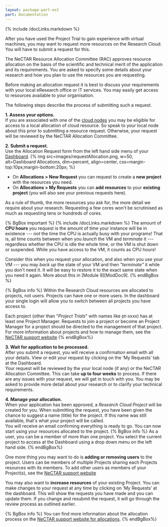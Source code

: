 ```yaml
---
layout: package-part-ext
part: Documentation
---
```

{% include /docLinks.markdown %}

After you have used the Project Trial to gain experience with virtual machines, you may want to request more resources on the Research Cloud. You will have to submit a request for this. 

The NeCTAR Resource Allocation Committee (RAC) approves resource allocation on the basis of the scientific and technical merit of the application and its requirements. You are asked to specify some details about your research and how you plan to use the resources you are requesting.

Before making an allocation request it is best to discuss your requirements with your local eResearch office or IT services. You may easily get access to resources available to your organisation.

The following steps describe the process of submitting such a request.


**1. Assess your options.**     
If you are associated with one of the [cloud nodes](http://support.rc.nectar.org.au/docs/building-nodes) you may be eligible for access to a local allocation of cloud resource.
So speak to your local node about this prior to submitting a resource request.
Otherwise, your request will be reviewed by the NeCTAR Allocation Committee.

**2. Submit a request.**     
Use the Allocation Request form from the left hand side menu of your [Dashboard](https://dashboard.rc.nectar.org.au).
{% img src=images/requestAllocation.png, w=50, alt=Dashboard Allocations, dim=percent, align=center, css=margin-top:10px;margin-bottom:20px; %}

* On **Allocations > New Request** you can request to create a **new project** with the resources you need.    
* On **Allocations > My Requests** you can **add resources** to your **existing project** (you will also see your previous requests here).    

As a rule of thumb, the more resources you ask for, the more detail we require about your research. Requesting a few cores won't be scrutinised as much as requesting tens or hundreds of cores.    

{% BgBox important %}
{% include /docLinks.markdown %}
The amount of **CPU hours** you request is the amount of time your instance will be in existence --- *not* the time the CPU is actually busy with your programs! That is, all time counts between when you *launch* the VM and *terminate* it --- regardless whether the CPU is idle the whole time, or the VM is shut down or suspended. While you have access to the VM, it counts as CPU hours!

Consider this when you request your allocation, and also when you use your VM --- you may *back up* the state of your VM and then *"terminate"* it while you don't need it. It will be easy to restore it to the exact same state when you need it again. More about this in [Module 9][ModDoc9].
{% endBgBox %}


{% BgBox info %}
Within the Research Cloud resources are allocated to projects, not users. Projects can have one or more users.
In the dashboard your single login will allow you to switch between all projects you have access to.

Each project (other than "*Project Trials*" with names like pt-xxxx) has at least one Project Manager. Requests to join a project or become an Project Manager for a project should be directed to the management of that project.
For more information about projects and how to manage them, see the [NeCTAR support website](http://support.rc.nectar.org.au/docs/managing-project)
{% endBgBox%}

**3. Wait for application to be processed.**     
After you submit a request, you will receive a confirmation email with all your details.
View or edit your request by clicking on the ‘My Requests’ tab at the Dashboard.    
Your request will be reviewed by the your local node (if any) or the NeCTAR Allocation Committee.
This can take **up to four weeks** to process.
If there are any issues with your request, we will get in touch with you.
You may be asked to provide more detail about your research or to clarify your technical requirements.

**4. Manage your allocation.**     
When your application has been approved, a *Research Cloud Project* will be created for you. When submitting the request, you have been given the chance to suggest a name (title) for the project. If this name was still available, that's what your project will be called.    
You will receive an email confirming everything is ready to go.
You can now start using your resources allocated to the project. 
{% BgBox info %}
As a user, you can be a member of more than one project.
You select the current project to access at the Dashboard using a drop down menu on the left hand side.
{% endBgBox%}

One more thing you may want to do is **adding or removing users** to the project.
Users can be members of multiple Projects sharing each Projects resources with its members.
To add other users as members of your Project(s), see the [NeCTAR support website](http://support.rc.nectar.org.au/docs/managing-project)

You may also want to **increase resources** of your existing Project. You can make changes to your request at any time by clicking on ‘My Requests’ at the dashboard. This will show the requests you have made and you can update them.
If you change and resubmit the request, it will go through the review process as outlined earlier.


{% BgBox info %}
You can find more information about the allocation process on the [NeCTAR support website for allocations](http://support.rc.nectar.org.au/docs/allocations).
{% endBgBox%}
